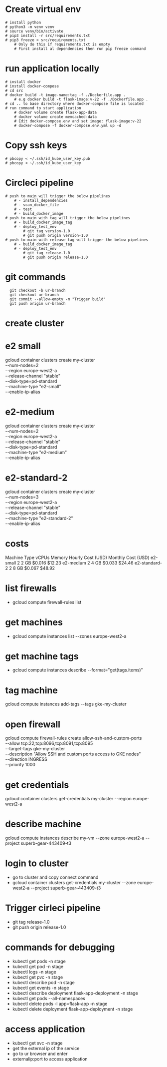 
# Create virtual env
    # install python
    # python3 -m venv venv
    # source venv/bin/activate
    # pip3 install -r src/requirements.txt
    # pip3 freeze > src/requirements.txt 
        # Only do this if requirements.txt is empty
        # First install al dependencies then run pip freeze command

# run application locally
    # install docker
    # install docker-compose
    # cd src
    # docker build -t image-name:tag -f ./Dockerfile.app .
        # e.g docker build -t flask-image:v-22 -f ./Dockerfile.app .
    # cd .. to base directory where docker-compose file is located
    # run command to start application
        # docker volume create flask-app-data
        # docker volume create memcached-data
        # Edit docker-compose.env and set image: flask-image:v-22
        # docker-compose -f docker-compose.env.yml up -d

# Copy ssh keys
    # pbcopy < ~/.ssh/id_kube_user_key.pub
    # pbcopy < ~/.ssh/id_kube_user_key

# Circleci pipeline
    # push to main will trigger the below pipelines
        # - install_dependencies
        # - scan_docker_file
        # - test
        # - build_docker_image
    # push to main with tag will trigger the below pipelines
        # - build_docker_image_tag
        # - deploy_test_env
            # git tag version-1.0
            # git push origin version-1.0
    # push to main with release tag will trigger the below pipelines
        # - build_docker_image_tag
        # - deploy_test_env
            # git tag release-1.0
            # git push origin release-1.0

# git commands
      git checkout -b ur-branch
      git checkout ur-branch
      git commit --allow-empty -m "Trigger build"
      git push origin ur-branch


# create cluster
# e2 small
gcloud container clusters create my-cluster \
--num-nodes=2 \
--region europe-west2-a \
--release-channel "stable" \
--disk-type=pd-standard \
--machine-type "e2-small" \
--enable-ip-alias
# e2-medium
gcloud container clusters create my-cluster \
--num-nodes=2 \
--region europe-west2-a \
--release-channel "stable" \
--disk-type=pd-standard \
--machine-type "e2-medium" \
--enable-ip-alias
# e2-standard-2
gcloud container clusters create my-cluster \
--num-nodes=3 \
--region europe-west2-a \
--release-channel "stable" \
--disk-type=pd-standard \
--machine-type "e2-standard-2" \
--enable-ip-alias
# costs
Machine Type	vCPUs	Memory	Hourly Cost (USD)	Monthly Cost (USD)
e2-small	     2	    2 GB	    $0.016	                $12.23
e2-medium	     2	    4 GB	    $0.033	                $24.46
e2-standard-2	 2	    8 GB	    $0.067	                $48.92

# list firewalls
- gcloud compute firewall-rules list

# get machines
- gcloud compute instances list --zones europe-west2-a

# get machine tags
- gcloud compute instances describe <node-name> --format="get(tags.items)"

# tag machine
gcloud compute instances add-tags <node-name> --tags gke-my-cluster

# open firewall
gcloud compute firewall-rules create allow-ssh-and-custom-ports \
--allow tcp:22,tcp:8096,tcp:8091,tcp:8095 \
--target-tags gke-my-cluster \
--description "Allow SSH and custom ports access to GKE nodes" \
--direction INGRESS \
--priority 1000

# get credentials
gcloud container clusters get-credentials my-cluster --region europe-west2-a

# describe machine
gcloud compute instances describe my-vm --zone europe-west2-a --project superb-gear-443409-t3

# login to cluster
- go to cluster and copy connect command
- gcloud container clusters get-credentials my-cluster --zone europe-west2-a --project superb-gear-443409-t3

# Trigger cirleci pipeline
- git tag release-1.0
- git push origin release-1.0


# commands for debugging
- kubectl get pods -n stage
- kubectl get pod <pod-name> -n stage
- kubectl logs <pod-name> -n stage
- kubectl get pvc -n stage
- kubectl describe pod <pod-name> -n stage
- kubectl get events -n stage
- kubectl describe deployment flask-app-deployment -n stage
- kubectl get pods --all-namespaces
- kubectl delete pods -l app=flask-app -n stage
- kubectl delete deployment flask-app-deployment -n stage

# access application
- kubectl get svc -n stage
- get the external ip of the service
- go to ur browser and enter
- externalip:port to access application

